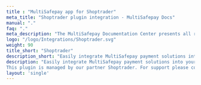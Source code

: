 ```yaml
---
title : "MultiSafepay app for Shoptrader"
meta_title: "Shoptrader plugin integration - MultiSafepay Docs"
manual: "."
faq: "."
meta_description: "The MultiSafepay Documentation Center presents all relevant information about our Plugins and API. You can also find support pages for payment methods, tools and general questions as well as the contact details of our Support and Integration Teams."
logo: "/logo/Integrations/Shoptrader.svg"
weight: 90
title_short: "Shoptrader"
description_short: "Easily integrate MultiSafepay payment solutions into your Shoptrader webshop with the free plugin."
description: "Easily integrate MultiSafepay payment solutions into your Shoptrader webshop with the free plugin. 
This plugin is managed by our partner Shoptrader. For support please contact [Shoptrader](https://support.shoptrader.nl) directly."
layout: 'single'
---
```

